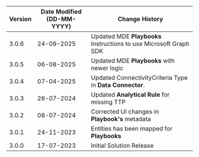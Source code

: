 | **Version** | **Date Modified (DD-MM-YYYY)** | **Change History**                          |
|-------------|--------------------------------|---------------------------------------------|
| 3.0.6       | 24-09-2025                     | Updated MDE **Playbooks** Instructions to use Microsoft Graph SDK  |
| 3.0.5       | 06-08-2025                     | Updated MDE **Playbooks** with newer logic  |
| 3.0.4       | 07-04-2025                     | Updated ConnectivityCriteria Type in **Data Connector**.				   |
| 3.0.3       | 26-07-2024                     | Updated **Analytical Rule** for missing TTP |
| 3.0.2       | 08-07-2024                     | Corrected UI changes in **Playbook's** metadata  |
| 3.0.1       | 24-11-2023                     | Entities has been mapped for **Playbooks**  |
| 3.0.0       | 17-07-2023                     | Initial Solution Release                    |